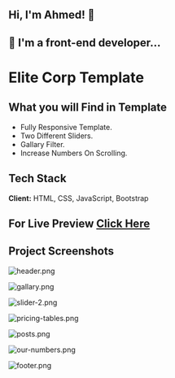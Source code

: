 
## Hi, I'm Ahmed! 👋


## 🚀 I'm a front-end developer...


#  Elite Corp Template

## What you will Find in Template

- Fully Responsive Template.
- Two Different Sliders.
- Gallary Filter.
- Increase Numbers On Scrolling.
## Tech Stack

**Client:** HTML, CSS, JavaScript, Bootstrap

## For Live Preview [Click Here](https://ahmed-abouelfetouh.github.io/eliteCorp-template/)
## Project Screenshots

![header.png](https://i.postimg.cc/C54D4wjh/header.png)

![gallary.png](https://i.postimg.cc/mrNbkhRg/gallary.png)

![slider-2.png](https://i.postimg.cc/BbdWMGsz/slider-2.png)

![pricing-tables.png](https://i.postimg.cc/QNRxf26s/pricing-tables.png)

![posts.png](https://i.postimg.cc/7Y8w3g6Z/posts.png)

![our-numbers.png](https://i.postimg.cc/Hsg1cdZJ/our-numbers.png)

![footer.png](https://i.postimg.cc/d0XzqYZV/footer.png)
